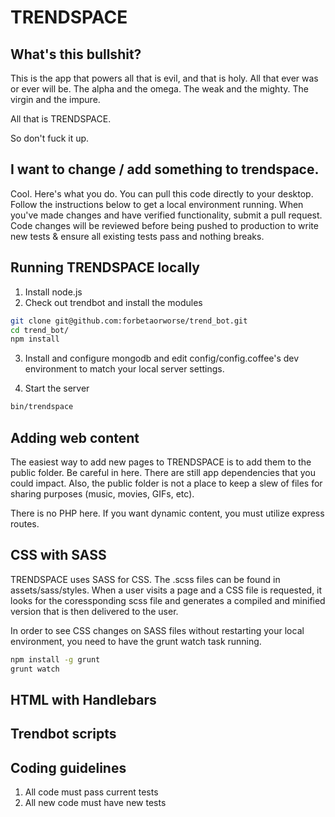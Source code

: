 # TRENDSPACE

## What's this bullshit?

This is the app that powers all that is evil, and that is holy. All that ever was or ever will be. The alpha and the omega. The weak and the mighty. The virgin and the impure. 

All that is TRENDSPACE.

So don't fuck it up.

## I want to change / add something to trendspace.

Cool. Here's what you do. You can pull this code directly to your desktop. Follow the instructions below to get a local environment running. When you've made changes and have verified functionality, submit a pull request. Code changes will be reviewed before being pushed to production to write new tests & ensure all existing tests pass and nothing breaks.

## Running TRENDSPACE locally

1. Install node.js
2. Check out trendbot and install the modules

```bash
git clone git@github.com:forbetaorworse/trend_bot.git
cd trend_bot/
npm install
```

3. Install and configure mongodb and edit config/config.coffee's dev environment to match your local server settings.

4. Start the server

```bash
bin/trendspace
```

## Adding web content

The easiest way to add new pages to TRENDSPACE is to add them to the public folder. Be careful in here. There are still app dependencies that you could impact. Also, the public folder is not a place to keep a slew of files for sharing purposes (music, movies, GIFs, etc).

There is no PHP here. If you want dynamic content, you must utilize express routes.

## CSS with SASS

TRENDSPACE uses SASS for CSS. The .scss files can be found in assets/sass/styles. When a user visits a page and a CSS file is requested, it looks for the coressponding scss file and generates a compiled and minified version that is then delivered to the user.

In order to see CSS changes on SASS files without restarting your local environment, you need to have the grunt watch task running.

```bash
npm install -g grunt
grunt watch
```

## HTML with Handlebars

## Trendbot scripts

## Coding guidelines

1. All code must pass current tests
2. All new code must have new tests